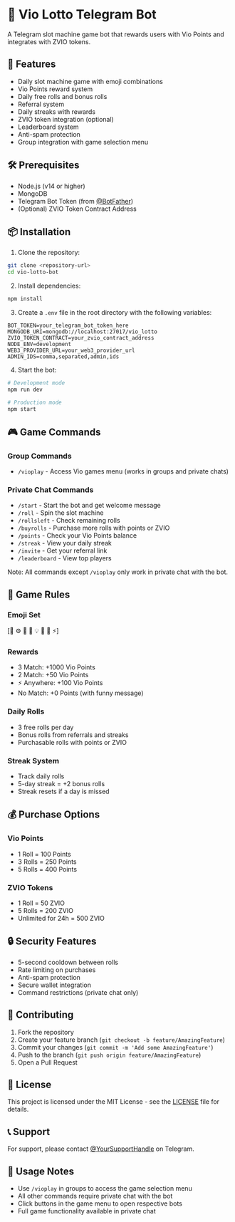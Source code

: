 # 🎰 Vio Lotto Telegram Bot

A Telegram slot machine game bot that rewards users with Vio Points and integrates with ZVIO tokens.

## 🌟 Features

- Daily slot machine game with emoji combinations
- Vio Points reward system
- Daily free rolls and bonus rolls
- Referral system
- Daily streaks with rewards
- ZVIO token integration (optional)
- Leaderboard system
- Anti-spam protection
- Group integration with game selection menu

## 🛠️ Prerequisites

- Node.js (v14 or higher)
- MongoDB
- Telegram Bot Token (from [@BotFather](https://t.me/BotFather))
- (Optional) ZVIO Token Contract Address

## 📦 Installation

1. Clone the repository:
```bash
git clone <repository-url>
cd vio-lotto-bot
```

2. Install dependencies:
```bash
npm install
```

3. Create a `.env` file in the root directory with the following variables:
```env
BOT_TOKEN=your_telegram_bot_token_here
MONGODB_URI=mongodb://localhost:27017/vio_lotto
ZVIO_TOKEN_CONTRACT=your_zvio_contract_address
NODE_ENV=development
WEB3_PROVIDER_URL=your_web3_provider_url
ADMIN_IDS=comma,separated,admin,ids
```

4. Start the bot:
```bash
# Development mode
npm run dev

# Production mode
npm start
```

## 🎮 Game Commands

### Group Commands
- `/vioplay` - Access Vio games menu (works in groups and private chats)

### Private Chat Commands
- `/start` - Start the bot and get welcome message
- `/roll` - Spin the slot machine
- `/rollsleft` - Check remaining rolls
- `/buyrolls` - Purchase more rolls with points or ZVIO
- `/points` - Check your Vio Points balance
- `/streak` - View your daily streak
- `/invite` - Get your referral link
- `/leaderboard` - View top players

Note: All commands except `/vioplay` only work in private chat with the bot.

## 🎰 Game Rules

### Emoji Set
[🤖 ⚙️ 🧠 🔋 💡 💾 🚀 ⚡]

### Rewards
- 3 Match: +1000 Vio Points
- 2 Match: +50 Vio Points
- ⚡ Anywhere: +100 Vio Points
- No Match: +0 Points (with funny message)

### Daily Rolls
- 3 free rolls per day
- Bonus rolls from referrals and streaks
- Purchasable rolls with points or ZVIO

### Streak System
- Track daily rolls
- 5-day streak = +2 bonus rolls
- Streak resets if a day is missed

## 💰 Purchase Options

### Vio Points
- 1 Roll = 100 Points
- 3 Rolls = 250 Points
- 5 Rolls = 400 Points

### ZVIO Tokens
- 1 Roll = 50 ZVIO
- 5 Rolls = 200 ZVIO
- Unlimited for 24h = 500 ZVIO

## 🔒 Security Features

- 5-second cooldown between rolls
- Rate limiting on purchases
- Anti-spam protection
- Secure wallet integration
- Command restrictions (private chat only)

## 🤝 Contributing

1. Fork the repository
2. Create your feature branch (`git checkout -b feature/AmazingFeature`)
3. Commit your changes (`git commit -m 'Add some AmazingFeature'`)
4. Push to the branch (`git push origin feature/AmazingFeature`)
5. Open a Pull Request

## 📝 License

This project is licensed under the MIT License - see the [LICENSE](LICENSE) file for details.

## 📞 Support

For support, please contact [@YourSupportHandle](https://t.me/YourSupportHandle) on Telegram.

## 📢 Usage Notes

- Use `/vioplay` in groups to access the game selection menu
- All other commands require private chat with the bot
- Click buttons in the game menu to open respective bots
- Full game functionality available in private chat
